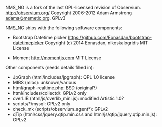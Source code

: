 NMS_NG is a fork of the last GPL-licensed revision of Observium.
  http://observium.org/
  Copyright 2006-2012 Adam Armstrong <adama@memetic.org>.
  GPLv3

NMS_NG ships with the following software components:

- Bootstrap Datetime picker
  https://github.com/Eonasdan/bootstrap-datetimepicker
  Copyright (c) 2014 Eonasdan, nikoskalogridis
  MIT License

- Moment
  http://momentjs.com
  MIT License


Other components (needs details filled in):
- JpGraph (html/includes/jpgraph): QPL 1.0 license
- MIBS (mibs): unknown/various
- html/graph-realtime.php: BSD (original?)
- html/includes/collectd/: GPLv2 only
- overLIB (html/js/overlib_mini.js): modified Artistic 1.0?
- scripts/*/mysql: GPLv2 only
- check_mk (scripts/observium_agent*): GPLv2
- qTip (html/css/jquery.qtip.min.css and html/js/qtip/jquery.qtip.min.js): GPLv2


